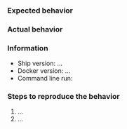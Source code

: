 ### Expected behavior

### Actual behavior

### Information

- Ship version: ...
- Docker version: ...
- Command line run:

### Steps to reproduce the behavior

1. ...
2. ...
